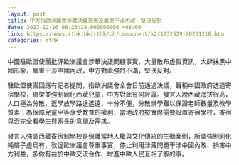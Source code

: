 ```yaml
---
layout: post
title: 中方指歐洲議會涉藏決議抹黑及嚴重干涉內政　堅決反對
date: 2023-12-16 08:23:28.000000000 +08:00
link: https://news.rthk.hk/rthk/ch/component/k2/1732529-20231216.htm
categories: rthk
---
```


中國駐歐盟使團批評歐洲議會涉華決議罔顧事實，大量散布虛假資訊，大肆抹黑中國形象，嚴重干涉中國內政，中方對此強烈不滿，堅決反對。

駐歐盟使團回應有記者提問，指歐洲議會全會日前通過決議，聲稱中國政府透過寄宿學校，綁架並強制同化西藏兒童，中方對此有何評論。發言人說西藏海拔很高，人口極為分散，返學放學路途遙遠，十分不便，分散辦學難以保證老師數量及教學質素；為保障兒童平等享受教育的權利，當地政府按實際需要設置寄宿學校，寄宿與否完全看學生與家長的意願及需求。

發言人強調西藏寄宿制學校是保護當地人權與文化傳統的生動案例，所謂強制同化純屬子虛烏有，敦促歐洲議會尊重事實，停止利用涉藏問題干涉中國內政、損害中方利益，多做有益於中歐交流合作、增進中歐人民互相了解的事。
